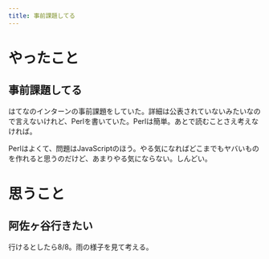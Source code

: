 ```yaml
---
title: 事前課題してる
---
```


# やったこと

## 事前課題してる

はてなのインターンの事前課題をしていた。詳細は公表されていないみたいなので言えないけれど、Perlを書いていた。Perlは簡単。あとで読むことさえ考えなければ。

Perlはよくて、問題はJavaScriptのほう。やる気になればどこまでもヤバいものを作れると思うのだけど、あまりやる気にならない。しんどい。

# 思うこと

## 阿佐ヶ谷行きたい

行けるとしたら8/8。雨の様子を見て考える。
